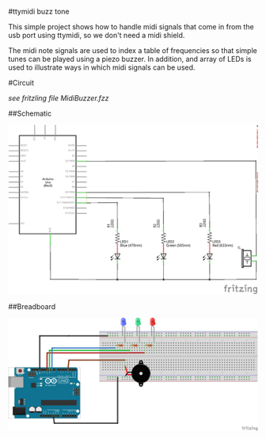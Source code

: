 #ttymidi buzz tone

This simple project shows how to handle midi signals that come in from the usb port using ttymidi, so we don't need a midi shield. 

The midi note signals are used to index a table of frequencies so that simple tunes can be played using a piezo buzzer. In addition, and array of LEDs is used to illustrate ways in which midi signals can be used. 

#Circuit

*see fritzling file MidiBuzzer.fzz*

##Schematic

![Fritzling Schematic](./MidiBuzzer_schem.png "Schematic")

##Breadboard

![Fritzling Breadboard](./MidiBuzzer_bb.png "Schematic")

